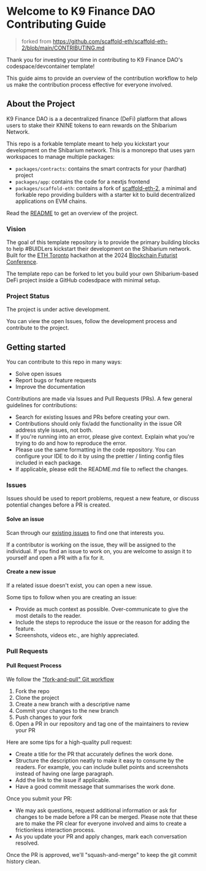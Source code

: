 # Welcome to K9 Finance DAO Contributing Guide
> forked from https://github.com/scaffold-eth/scaffold-eth-2/blob/main/CONTRIBUTING.md

Thank you for investing your time in contributing to K9 Finance DAO's codespace/devcontainer template!

This guide aims to provide an overview of the contribution workflow to help us make the contribution process effective for everyone involved.

## About the Project

K9 Finance DAO is a a decentralized finance (DeFi) platform that allows users to stake their KNINE tokens to earn rewards on the Shibarium Network.

This repo is a forkable template meant to help you kickstart your development on the Shibarium network. This is a monorepo that uses yarn workspaces to manage multiple packages:
- `packages/contracts`: contains the smart contracts for your (hardhat) project
- `packages/app`: contains the code for a nextjs frontend
- `packages/scaffold-eth`: contains a fork of [scaffold-eth-2](https://github.com/scaffold-eth/scaffold-eth-2), a minimal and forkable repo providing builders with a starter kit to build decentralized applications on EVM chains.


Read the [README](README.md) to get an overview of the project.

### Vision

The goal of this template repository is to provide the primary building blocks to help #BUIDLers kickstart their development on the Shibarium network. Built for the [ETH Toronto](https://www.ethtoronto.ca/) hackathon at the 2024 [Blockchain Futurist Conference](https://www.futuristconference.com/).

The template repo can be forked to let you build your own Shibarium-based DeFi project inside a GitHub codesdpace with minimal setup.

### Project Status

The project is under active development.

You can view the open Issues, follow the development process and contribute to the project.

## Getting started

You can contribute to this repo in many ways:

- Solve open issues
- Report bugs or feature requests
- Improve the documentation

Contributions are made via Issues and Pull Requests (PRs). A few general guidelines for contributions:

- Search for existing Issues and PRs before creating your own.
- Contributions should only fix/add the functionality in the issue OR address style issues, not both.
- If you're running into an error, please give context. Explain what you're trying to do and how to reproduce the error.
- Please use the same formatting in the code repository. You can configure your IDE to do it by using the prettier / linting config files included in each package.
- If applicable, please edit the README.md file to reflect the changes.

### Issues

Issues should be used to report problems, request a new feature, or discuss potential changes before a PR is created.

#### Solve an issue

Scan through our [existing issues](https://github.com/K9-Finance-DAO/k9-hackathon-codespace-template/issues) to find one that interests you.

If a contributor is working on the issue, they will be assigned to the individual. If you find an issue to work on, you are welcome to assign it to yourself and open a PR with a fix for it.

#### Create a new issue

If a related issue doesn't exist, you can open a new issue.

Some tips to follow when you are creating an issue:

- Provide as much context as possible. Over-communicate to give the most details to the reader.
- Include the steps to reproduce the issue or the reason for adding the feature.
- Screenshots, videos etc., are highly appreciated.

### Pull Requests

#### Pull Request Process

We follow the ["fork-and-pull" Git workflow](https://github.com/susam/gitpr)

1. Fork the repo
2. Clone the project
3. Create a new branch with a descriptive name
4. Commit your changes to the new branch
5. Push changes to your fork
6. Open a PR in our repository and tag one of the maintainers to review your PR

Here are some tips for a high-quality pull request:

- Create a title for the PR that accurately defines the work done.
- Structure the description neatly to make it easy to consume by the readers. For example, you can include bullet points and screenshots instead of having one large paragraph.
- Add the link to the issue if applicable.
- Have a good commit message that summarises the work done.

Once you submit your PR:

- We may ask questions, request additional information or ask for changes to be made before a PR can be merged. Please note that these are to make the PR clear for everyone involved and aims to create a frictionless interaction process.
- As you update your PR and apply changes, mark each conversation resolved.

Once the PR is approved, we'll "squash-and-merge" to keep the git commit history clean.